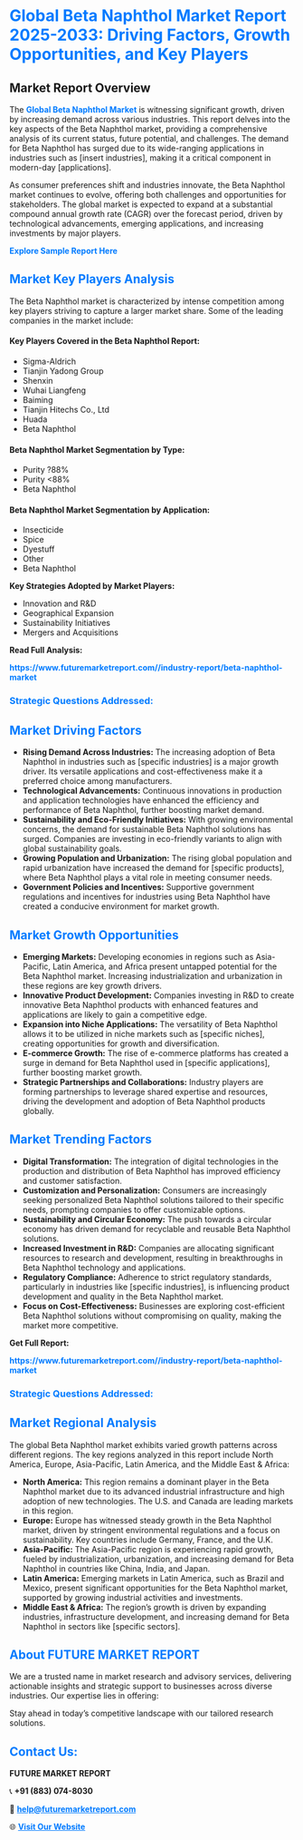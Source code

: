 <h1 style="color: #007BFF;">Global Beta Naphthol Market Report 2025-2033: Driving Factors, Growth Opportunities, and Key Players</h1>

<section id="overview">
<h2>Market Report Overview</h2>
<p>The <a href="https://www.futuremarketreport.com//industry-report/beta-naphthol-market" style="color: #007BFF; text-decoration: none;"><strong>Global Beta Naphthol Market</strong></a> is witnessing significant growth, driven by increasing demand across various industries. This report delves into the key aspects of the Beta Naphthol market, providing a comprehensive analysis of its current status, future potential, and challenges. The demand for Beta Naphthol has surged due to its wide-ranging applications in industries such as [insert industries], making it a critical component in modern-day [applications].</p>
<p>As consumer preferences shift and industries innovate, the Beta Naphthol market continues to evolve, offering both challenges and opportunities for stakeholders. The global market is expected to expand at a substantial compound annual growth rate (CAGR) over the forecast period, driven by technological advancements, emerging applications, and increasing investments by major players.</p>
</section>

<section id="overview">
<p><a href="https://www.futuremarketreport.com//request-sample/reportId=89386" style="color: #007BFF; text-decoration: none;"><strong>Explore Sample Report Here</strong></a></p>
</section>

<section id="key-players">
<h2 style="color: #007BFF;">Market Key Players Analysis</h2>
<p>The Beta Naphthol market is characterized by intense competition among key players striving to capture a larger market share. Some of the leading companies in the market include:</p>
<h4>Key Players Covered in the Beta Naphthol Report:</h4>
<ul><li>Sigma-Aldrich</li><li>Tianjin Yadong Group</li><li>Shenxin</li><li>Wuhai Liangfeng</li><li>Baiming</li><li>Tianjin Hitechs Co., Ltd</li><li>Huada</li><li>Beta Naphthol</li></ul>
<h4>Beta Naphthol Market Segmentation by Type:</h4>
<ul><li>Purity ?88%</li><li>Purity &lt;88%</li><li>Beta Naphthol</li></ul>

<h4>Beta Naphthol Market Segmentation by Application:</h4>
<ul><li>Insecticide</li><li>Spice</li><li>Dyestuff</li><li>Other</li><li>Beta Naphthol</li></ul>
<p><strong>Key Strategies Adopted by Market Players:</strong></p>
<ul>
<li>Innovation and R&D</li>
<li>Geographical Expansion</li>
<li>Sustainability Initiatives</li>
<li>Mergers and Acquisitions</li>
</ul>
</section>

<section>
<p><strong>Read Full Analysis: </strong></p><a href="https://www.futuremarketreport.com//industry-report/beta-naphthol-market" style="color: #007BFF; text-decoration: none;"><strong>https://www.futuremarketreport.com//industry-report/beta-naphthol-market</strong></a>
<h3 style="color: #007BFF;">Strategic Questions Addressed:</h3>
</section>

<section id="driving-factors">
<h2 style="color: #007BFF;">Market Driving Factors</h2>
<ul>
<li><strong>Rising Demand Across Industries:</strong> The increasing adoption of Beta Naphthol in industries such as [specific industries] is a major growth driver. Its versatile applications and cost-effectiveness make it a preferred choice among manufacturers.</li>
<li><strong>Technological Advancements:</strong> Continuous innovations in production and application technologies have enhanced the efficiency and performance of Beta Naphthol, further boosting market demand.</li>
<li><strong>Sustainability and Eco-Friendly Initiatives:</strong> With growing environmental concerns, the demand for sustainable Beta Naphthol solutions has surged. Companies are investing in eco-friendly variants to align with global sustainability goals.</li>
<li><strong>Growing Population and Urbanization:</strong> The rising global population and rapid urbanization have increased the demand for [specific products], where Beta Naphthol plays a vital role in meeting consumer needs.</li>
<li><strong>Government Policies and Incentives:</strong> Supportive government regulations and incentives for industries using Beta Naphthol have created a conducive environment for market growth.</li>
</ul>
</section>

<section id="growth-opportunities">
<h2 style="color: #007BFF;">Market Growth Opportunities</h2>
<ul>
<li><strong>Emerging Markets:</strong> Developing economies in regions such as Asia-Pacific, Latin America, and Africa present untapped potential for the Beta Naphthol market. Increasing industrialization and urbanization in these regions are key growth drivers.</li>
<li><strong>Innovative Product Development:</strong> Companies investing in R&D to create innovative Beta Naphthol products with enhanced features and applications are likely to gain a competitive edge.</li>
<li><strong>Expansion into Niche Applications:</strong> The versatility of Beta Naphthol allows it to be utilized in niche markets such as [specific niches], creating opportunities for growth and diversification.</li>
<li><strong>E-commerce Growth:</strong> The rise of e-commerce platforms has created a surge in demand for Beta Naphthol used in [specific applications], further boosting market growth.</li>
<li><strong>Strategic Partnerships and Collaborations:</strong> Industry players are forming partnerships to leverage shared expertise and resources, driving the development and adoption of Beta Naphthol products globally.</li>
</ul>
</section>

<section id="trending-factors">
<h2 style="color: #007BFF;">Market Trending Factors</h2>
<ul>
<li><strong>Digital Transformation:</strong> The integration of digital technologies in the production and distribution of Beta Naphthol has improved efficiency and customer satisfaction.</li>
<li><strong>Customization and Personalization:</strong> Consumers are increasingly seeking personalized Beta Naphthol solutions tailored to their specific needs, prompting companies to offer customizable options.</li>
<li><strong>Sustainability and Circular Economy:</strong> The push towards a circular economy has driven demand for recyclable and reusable Beta Naphthol solutions.</li>
<li><strong>Increased Investment in R&D:</strong> Companies are allocating significant resources to research and development, resulting in breakthroughs in Beta Naphthol technology and applications.</li>
<li><strong>Regulatory Compliance:</strong> Adherence to strict regulatory standards, particularly in industries like [specific industries], is influencing product development and quality in the Beta Naphthol market.</li>
<li><strong>Focus on Cost-Effectiveness:</strong> Businesses are exploring cost-efficient Beta Naphthol solutions without compromising on quality, making the market more competitive.</li>
</ul>
</section>

<section>
<p><strong>Get Full Report: </strong></p><a href="https://www.futuremarketreport.com//industry-report/beta-naphthol-market" style="color: #007BFF; text-decoration: none;"><strong>https://www.futuremarketreport.com//industry-report/beta-naphthol-market</strong></a>
<h3 style="color: #007BFF;">Strategic Questions Addressed:</h3>
</section>


<section id="regional-analysis">
<h2 style="color: #007BFF;">Market Regional Analysis</h2>
<p>The global Beta Naphthol market exhibits varied growth patterns across different regions. The key regions analyzed in this report include North America, Europe, Asia-Pacific, Latin America, and the Middle East & Africa:</p>
<ul>
<li><strong>North America:</strong> This region remains a dominant player in the Beta Naphthol market due to its advanced industrial infrastructure and high adoption of new technologies. The U.S. and Canada are leading markets in this region.</li>
<li><strong>Europe:</strong> Europe has witnessed steady growth in the Beta Naphthol market, driven by stringent environmental regulations and a focus on sustainability. Key countries include Germany, France, and the U.K.</li>
<li><strong>Asia-Pacific:</strong> The Asia-Pacific region is experiencing rapid growth, fueled by industrialization, urbanization, and increasing demand for Beta Naphthol in countries like China, India, and Japan.</li>
<li><strong>Latin America:</strong> Emerging markets in Latin America, such as Brazil and Mexico, present significant opportunities for the Beta Naphthol market, supported by growing industrial activities and investments.</li>
<li><strong>Middle East & Africa:</strong> The region’s growth is driven by expanding industries, infrastructure development, and increasing demand for Beta Naphthol in sectors like [specific sectors].</li>
</ul>
</section>

<footer>
<h2 style="color: #007BFF;">About FUTURE MARKET REPORT</h2>
<p>We are a trusted name in market research and advisory services, delivering actionable insights and strategic support to businesses across diverse industries. Our expertise lies in offering:</p>

<p>Stay ahead in today’s competitive landscape with our tailored research solutions.</p>

<h2 style="color: #007BFF;">Contact Us:</h2>
<p><strong>FUTURE MARKET REPORT</strong></p>
<p>📞 <strong>+91 (883) 074-8030</strong></p>
<p>📧 <strong><a href="mailto:help@futuremarketreport.com" style="color: #007BFF;">help@futuremarketreport.com</a></strong></p>
<p>🌐 <strong><a href="https://www.futuremarketreport.com/" style="color: #007BFF;">Visit Our Website</a></strong></p>
</footer>